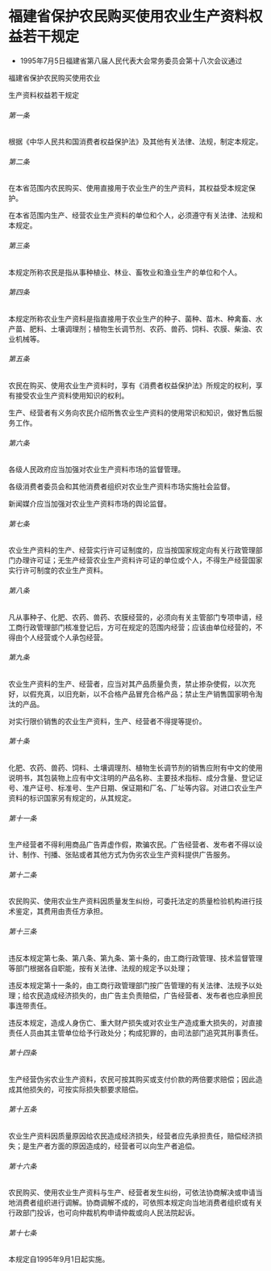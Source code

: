 # 福建省保护农民购买使用农业生产资料权益若干规定

- 1995年7月5日福建省第八届人民代表大会常务委员会第十八次会议通过

<!-- INFO END -->

福建省保护农民购买使用农业

生产资料权益若干规定

###### 第一条

根据《中华人民共和国消费者权益保护法》及其他有关法律、法规，制定本规定。

###### 第二条

在本省范围内农民购买、使用直接用于农业生产的生产资料，其权益受本规定保护。

在本省范围内生产、经营农业生产资料的单位和个人，必须遵守有关法律、法规和本规定。

###### 第三条

本规定所称农民是指从事种植业、林业、畜牧业和渔业生产的单位和个人。

###### 第四条

本规定所称农业生产资料是指直接用于农业生产的种子、菌种、苗木、种禽畜、水产苗、肥料、土壤调理剂；植物生长调节剂、农药、兽药、饲料、农膜、柴油、农业机械等。

###### 第五条

农民在购买、使用农业生产资料时，享有《消费者权益保护法》所规定的权利，享有接受农业生产资料使用知识的权利。

生产、经营者有义务向农民介绍所售农业生产资料的使用常识和知识，做好售后服务工作。

###### 第六条

各级人民政府应当加强对农业生产资料市场的监督管理。

各级消费者委员会和其他消费者组织对农业生产资料市场实施社会监督。

新闻媒介应当加强对农业生产资料市场的舆论监督。

###### 第七条

农业生产资料的生产、经营实行许可证制度的，应当按国家规定向有关行政管理部门办理许可证；无生产经营农业生产资料许可证的单位或个人，不得生产经营国家实行许可制度的农业生产资料。

###### 第八条

凡从事种子、化肥、农药、兽药、农膜经营的，必须向有关主管部门专项申请，经工商行政管理部门核准登记后，方可在规定的范围内经营；应该由单位经营的，不得由个人经营或个人承包经营。

###### 第九条

农业生产资料的生产、经营者，应当对其产品质量负责，禁止掺杂使假，以次充好，以假充真，以旧充新，以不合格产品冒充合格产品；禁止生产销售国家明令淘汰的产品。

对实行限价销售的农业生产资料，生产、经营者不得提等提价。

###### 第十条

化肥、农药、兽药、饲料、土壤调理剂、植物生长调节剂的销售应附有中文的使用说明书，其包装物上应有中文注明的产品名称、主要技术指标、成分含量、登记证号、准产证号、标准号、生产日期、保证期和厂名、厂址等内容。对进口农业生产资料的标识国家另有规定的，从其规定。

###### 第十一条

生产经营者不得利用商品广告弄虚作假，欺骗农民。广告经营者、发布者不得以设计、制作、刊播、张贴或者其他方式为伪劣农业生产资料提供广告服务。

###### 第十二条

农民购买、使用农业生产资料因质量发生纠纷，可委托法定的质量检验机构进行技术鉴定，其费用由责任方承担。

###### 第十三条

违反本规定第七条、第八条、第九条、第十条的，由工商行政管理、技术监督管理等部门根据各自职能，按有关法律、法规的规定予以处理；

违反本规定第十一条的，由工商行政管理部门按广告管理的有关法律、法规予以处理；给农民造成经济损失的，由广告主负责赔偿，广告经营者、发布者也应承担民事连带责任。

违反本规定，造成人身伤亡、重大财产损失或对农业生产造成重大损失的，对直接责任人员由其主管单位给予行政处分；构成犯罪的，由司法部门追究其刑事责任。

###### 第十四条

生产经营伪劣农业生产资料，农民可按其购买或支付价款的两倍要求赔偿；因此造成其他损失的，可按实际损失额要求赔偿。

###### 第十五条

农业生产资料因质量原因给农民造成经济损失，经营者应先承担责任，赔偿经济损失；是生产者方面的原因造成的，经营者可以向生产者追偿。

###### 第十六条

农民购买、使用农业生产资料与生产、经营者发生纠纷，可依法协商解决或申请当地消费者组织进行调解。协商调解不成的，可依照本规定向当地消费者组织或有关行政部门投诉，也可向仲裁机构申请仲裁或向人民法院起诉。

###### 第十七条

本规定自1995年9月1日起实施。
